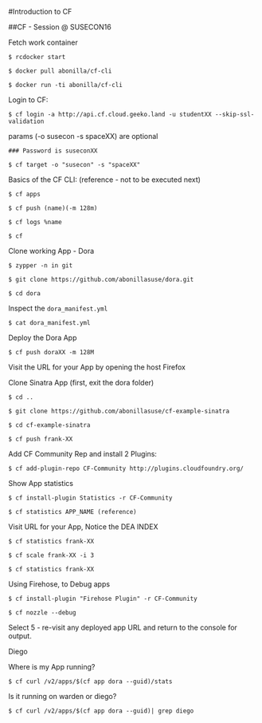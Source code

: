 #Introduction to CF

##CF - Session @ SUSECON16

Fetch work container

    $ rcdocker start

    $ docker pull abonilla/cf-cli

    $ docker run -ti abonilla/cf-cli


Login to CF:

    $ cf login -a http://api.cf.cloud.geeko.land -u studentXX --skip-ssl-validation

params (-o susecon -s spaceXX) are optional
    
    ### Password is suseconXX

    $ cf target -o "susecon" -s "spaceXX"

Basics of the CF CLI: (reference - not to be executed next)

    $ cf apps

    $ cf push (name)(-m 128m)

    $ cf logs %name

    $ cf


Clone working App - Dora

    $ zypper -n in git
    
    $ git clone https://github.com/abonillasuse/dora.git

    $ cd dora


Inspect the `dora_manifest.yml`

    $ cat dora_manifest.yml

Deploy the Dora App

    $ cf push doraXX -m 128M

Visit the URL for your App by opening the host Firefox

Clone Sinatra App (first, exit the dora folder)

    $ cd ..
    
    $ git clone https://github.com/abonillasuse/cf-example-sinatra

    $ cd cf-example-sinatra

    $ cf push frank-XX

Add CF Community Rep and install 2 Plugins:

    $ cf add-plugin-repo CF-Community http://plugins.cloudfoundry.org/

Show App statistics

    $ cf install-plugin Statistics -r CF-Community

    $ cf statistics APP_NAME (reference)

Visit URL for your App, Notice the DEA INDEX

    $ cf statistics frank-XX

    $ cf scale frank-XX -i 3

    $ cf statistics frank-XX


Using Firehose, to Debug apps

    $ cf install-plugin "Firehose Plugin" -r CF-Community

    $ cf nozzle --debug

Select 5 - re-visit any deployed app URL and return to the console for output.


Diego


Where is my App running?

    $ cf curl /v2/apps/$(cf app dora --guid)/stats


Is it running on warden or diego?

    $ cf curl /v2/apps/$(cf app dora --guid)| grep diego
